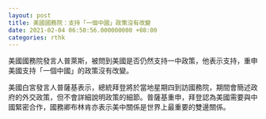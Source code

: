```yaml
---
layout: post
title: 美國國務院：支持「一個中國」政策沒有改變
date: 2021-02-04 06:50:56.000000000 +08:00
categories: rthk
---
```


美國國務院發言人普萊斯，被問到美國是否仍然支持一中政策，他表示支持，重申美國支持「一個中國」的政策沒有改變。

美國白宮發言人普薩基表示，總統拜登將於當地星期四到訪國務院，期間會簡述政府的外交政策，但不會詳細說明政策的細節。普薩基重申，拜登認為美國需要與中國緊密合作，國務卿布林肯亦表示美中關係是世界上最重要的雙邊關係。

